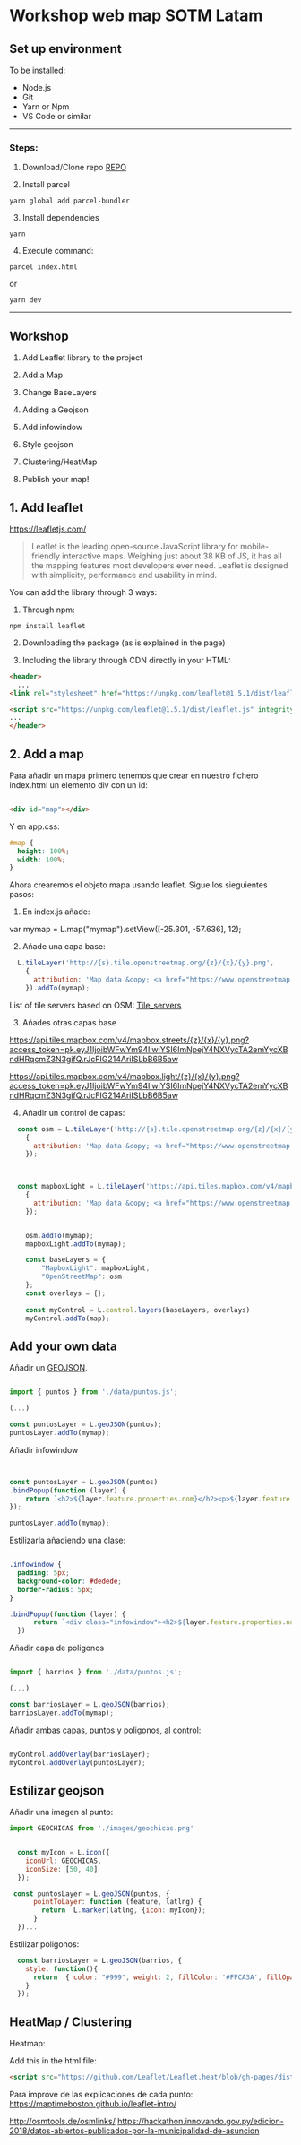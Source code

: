 
# Workshop web map SOTM Latam

## Set up environment

To be installed:
- Node.js
- Git
- Yarn or Npm
- VS Code or similar

------

### Steps:

1. Download/Clone repo [REPO](http://)




2. Install parcel
```
yarn global add parcel-bundler
```

3. Install dependencies
```
yarn
```

4. Execute command:
```
parcel index.html
```

or 

```
yarn dev
```

-----

## Workshop


1. Add Leaflet library to the project
2. Add a Map
3. Change BaseLayers
4. Adding a Geojson
6. Add infowindow
5. Style geojson
7. Clustering/HeatMap

8. Publish your map!


## 1. Add leaflet


https://leafletjs.com/

> Leaflet is the leading open-source JavaScript library for mobile-friendly interactive maps. Weighing just about 38 KB of JS, it has all the mapping features most developers ever need.
> Leaflet is designed with simplicity, performance and usability in mind.


You can add the library through 3 ways:

1. Through npm:
```
npm install leaflet
```

2. Downloading the package (as is explained in the page)

3. Including the library through CDN directly in your HTML:

```html
<header>
  ...
<link rel="stylesheet" href="https://unpkg.com/leaflet@1.5.1/dist/leaflet.css" integrity="sha512-xwE/Az9zrjBIphAcBb3F6JVqxf46+CDLwfLMHloNu6KEQCAWi6HcDUbeOfBIptF7tcCzusKFjFw2yuvEpDL9wQ==" crossorigin=""/>

<script src="https://unpkg.com/leaflet@1.5.1/dist/leaflet.js" integrity="sha512-GffPMF3RvMeYyc1LWMHtK8EbPv0iNZ8/oTtHPx9/cc2ILxQu905qIwdpULaqDkyBKgOaB57QTMg7ztg8Jm2Og==" crossorigin=""></script>
...
</header>
```

## 2. Add a map

Para añadir un mapa primero tenemos que crear en nuestro fichero index.html un elemento div con un id:

```html

<div id="map"></div>

```


Y en app.css:

```css
#map {
  height: 100%;
  width: 100%;
}
```

Ahora crearemos el objeto mapa usando leaflet. Sigue los sieguientes pasos:

1. En index.js añade:

  var mymap = L.map("mymap").setView([-25.301, -57.636], 12);


2. Añade una capa base:

```javascript
  L.tileLayer('http://{s}.tile.openstreetmap.org/{z}/{x}/{y}.png', 
    {
      attribution: 'Map data &copy; <a href="https://www.openstreetmap.org/">OpenStreetMap</a> contributors, <a href="https://creativecommons.org/licenses/by-sa/2.0/">CC-BY-SA</a>'
    }).addTo(mymap);
```



List of tile servers based on OSM:
[Tile_servers](https://wiki.openstreetmap.org/wiki/Tile_servers)


3.  Añades otras capas base

https://api.tiles.mapbox.com/v4/mapbox.streets/{z}/{x}/{y}.png?access_token=pk.eyJ1IjoibWFwYm94IiwiYSI6ImNpejY4NXVycTA2emYycXBndHRqcmZ3N3gifQ.rJcFIG214AriISLbB6B5aw


https://api.tiles.mapbox.com/v4/mapbox.light/{z}/{x}/{y}.png?access_token=pk.eyJ1IjoibWFwYm94IiwiYSI6ImNpejY4NXVycTA2emYycXBndHRqcmZ3N3gifQ.rJcFIG214AriISLbB6B5aw


4. Añadir un control de capas:


```javascript
  const osm = L.tileLayer('http://{s}.tile.openstreetmap.org/{z}/{x}/{y}.png', 
    {
      attribution: 'Map data &copy; <a href="https://www.openstreetmap.org/">OpenStreetMap</a> contributors, <a href="https://creativecommons.org/licenses/by-sa/2.0/">CC-BY-SA</a>'
    });

   

  const mapboxLight = L.tileLayer('https://api.tiles.mapbox.com/v4/mapbox.light/{z}/{x}/{y}.png?access_token=pk.eyJ1IjoibWFwYm94IiwiYSI6ImNpejY4NXVycTA2emYycXBndHRqcmZ3N3gifQ.rJcFIG214AriISLbB6B5aw', 
    {
      attribution: 'Map data &copy; <a href="https://www.openstreetmap.org/">OpenStreetMap</a> contributors, <a href="https://creativecommons.org/licenses/by-sa/2.0/">CC-BY-SA</a>'
    });


    osm.addTo(mymap);
    mapboxLight.addTo(mymap);

    const baseLayers = {
        "MapboxLight": mapboxLight,
        "OpenStreetMap": osm
    };
    const overlays = {};
    
    const myControl = L.control.layers(baseLayers, overlays)
    myControl.addTo(map);

```

## Add your own data

Añadir un [GEOJSON](https://geojson.org/).


```javascript

import { puntos } from './data/puntos.js';

(...)

const puntosLayer = L.geoJSON(puntos);
puntosLayer.addTo(mymap);


```


Añadir infowindow

```javascript


const puntosLayer = L.geoJSON(puntos)
.bindPopup(function (layer) {
    return `<h2>${layer.feature.properties.nom}</h2><p>${layer.feature.properties.description}</p>`;
});

puntosLayer.addTo(mymap);

```

Estilizarla añadiendo una clase:

```css

.infowindow {
  padding: 5px;
  background-color: #dedede;
  border-radius: 5px;
}

```

```javascript
.bindPopup(function (layer) {
      return `<div class="infowindow"><h2>${layer.feature.properties.nom}</h2><p>${layer.feature.properties.description}</p><div>`;
  })

```


Añadir capa de poligonos


```javascript

import { barrios } from './data/puntos.js';

(...)

const barriosLayer = L.geoJSON(barrios);
barriosLayer.addTo(mymap);


```


Añadir ambas capas, puntos y poligonos, al control:

```javascript

myControl.addOverlay(barriosLayer);
myControl.addOverlay(puntosLayer);

```


## Estilizar geojson

Añadir una imagen al punto:

```javascript
import GEOCHICAS from './images/geochicas.png'


  const myIcon = L.icon({
    iconUrl: GEOCHICAS,
    iconSize: [50, 40]
  });

 const puntosLayer = L.geoJSON(puntos, {
      pointToLayer: function (feature, latlng) {
        return  L.marker(latlng, {icon: myIcon});
      }
  })...
```

Estilizar poligonos:

```javascript
  const barriosLayer = L.geoJSON(barrios, {
    style: function(){
      return  { color: "#999", weight: 2, fillColor: '#FFCA3A', fillOpacity: .6 };;
    }
  });
```


## HeatMap / Clustering

Heatmap:

Add this in the html file:

```html
<script src="https://github.com/Leaflet/Leaflet.heat/blob/gh-pages/dist/leaflet-heat.js"></script>
```




Para improve de las explicaciones de cada punto:
https://maptimeboston.github.io/leaflet-intro/



http://osmtools.de/osmlinks/
https://hackathon.innovando.gov.py/edicion-2018/datos-abiertos-publicados-por-la-municipalidad-de-asuncion

